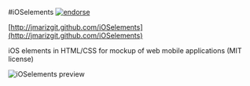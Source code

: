 #iOSelements
[![endorse](http://api.coderwall.com/jmarizgit/endorsecount.png)](http://coderwall.com/jmarizgit)<br/>

[http://jmarizgit.github.com/iOSelements](http://jmarizgit.github.com/iOSelements)<br/>

iOS elements in HTML/CSS for mockup of web mobile applications (MIT license)

![iOSelements preview](http://emoriz.com/github/ioselementspreview11102012_2.png)


